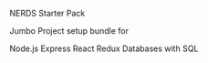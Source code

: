 NERDS Starter Pack

Jumbo Project setup bundle for

Node.js
Express
React Redux
Databases with SQL


